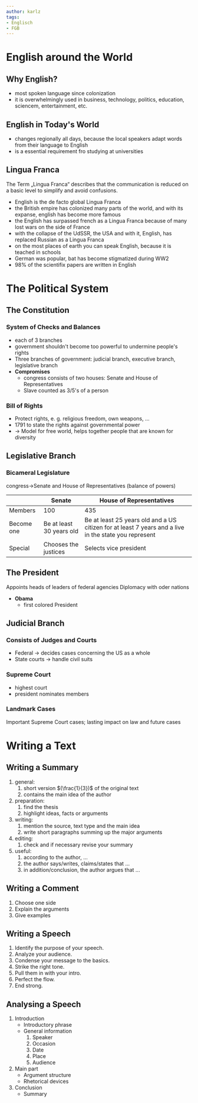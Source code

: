 ```yaml
---
author: karlz
tags:
- Englisch
- FGB
---
```


# English around the World

## Why English?

- most spoken language since colonization
- it is overwhelmingly used in business, technology, politics, education, sciencem, entertainment, etc.

## English in Today's World

- changes regionally all days, because the local speakers adapt words from their language to English
- is a essential requirement fro studying at universities

## Lingua Franca

The Term „Lingua Franca“ describes that the communication is reduced on a basic level to simplify and avoid confusions.

* English is the de facto global Lingua Franca 
* the British empire has colonized many parts of the world, and with its expanse, english has become more famous
* the English has surpassed french as a Lingua Franca because of many lost wars on the side of France
* with the collapse of the UdSSR, the USA and with it, English, has replaced Russian as a Lingua Franca
* on the most places of earth you can speak English, because it is teached in schools
* German was popular, bat has become stigmatized during WW2
* 98% of the scientifix papers are written in English

# The Political System

## The Constitution

### System of Checks and Balances

- each of 3 branches 
- government shouldn't become too powerful to undermine people's rights
- Three branches of government: judicial branch, executive branch, legislative branch
- **Compromises**
	- congress consists of two houses: Senate and House of Representatives
	- Slave counted as 3/5's of a person

### Bill of Rights

- Protect rights, e. g. religious freedom, own weapons, ...
- 1791 to state the rights against governmental power
- → Model for free world, helps together people that are known for diversity

## Legislative Branch

### Bicameral Legislature

congress→Senate and House of Representatives (balance of powers)

|            | Senate                   | House of Representatives                                                                             |
| ---------- | ------------------------ | ---------------------------------------------------------------------------------------------------- |
| Members    | 100                      | 435                                                                                                  |
| Become one | Be at least 30 years old | Be at least 25 years old and a US citizen for at least 7 years and a live in the state you represent |
| Special    | Chooses the justices     | Selects vice president                                                                               |

## The President

Appoints heads of leaders of federal agencies
Diplomacy with oder nations

- **Obama**
	- first colored President

## Judicial Branch

### Consists of Judges and Courts

- Federal → decides cases concerning the US as a whole
- State courts → handle civil suits

### Supreme Court

- highest court
- president nominates members

### Landmark Cases

Important Supreme Court cases; lasting impact on law and future cases

# Writing a Text

## Writing a Summary

1. general:
	1. short version $(\frac{1}{3})$ of the original text
	2. contains the main idea of the author
2. preparation:
	1. find the thesis
	2. highlight ideas, facts or arguments
3. writing:
	1. mention the source, text type and the main idea
	2. write short paragraphs summing up the major arguments
4. editing:
	1. check and if necessary revise your summary
5. useful:
	1. according to the author, ...
	2. the author says/writes, claims/states that ...
	3. in addition/conclusion, the author argues that ...

## Writing a Comment

1. Choose one side
2. Explain the arguments
3. Give examples

## Writing a Speech

1. Identify the purpose of your speech.
2. Analyze your audience.
3. Condense your message to the basics.
4. Strike the right tone.
5. Pull them in with your intro.
6. Perfect the flow.
7. End strong. 

## Analysing a Speech

1. Introduction
	- Introductory phrase
	- General information
		1. Speaker
		2. Occasion
		3. Date
		4. Place
		5. Audience
2. Main part
	- Argument structure
	- Rhetorical devices
3. Conclusion
	- Summary
